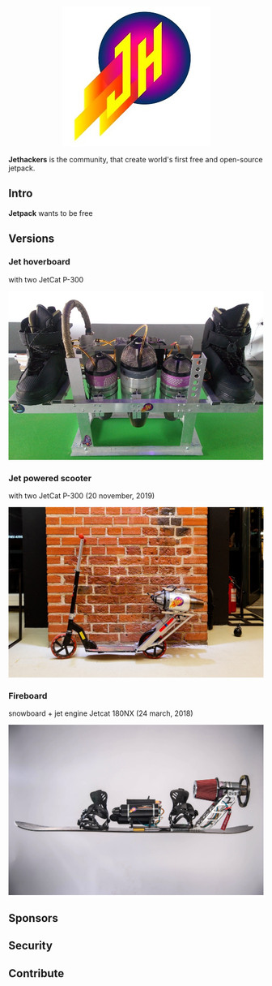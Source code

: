 <p align="center">
  <img src="https://github.com/Jethackers/Jethackers/blob/master/logosmall.jpg">
</p>

**Jethackers** is the community, that create world's first free and open-source jetpack.

## Intro

**Jetpack** wants to be free 

## Versions

### Jet hoverboard
with two JetCat P-300
<p align="center">
  <img src="https://github.com/Jethackers/Jethackers/blob/master/2019201.jpg">
</p>

### Jet powered scooter
with two JetCat P-300 (20 november, 2019)
<p align="center">
  <img src="https://github.com/Jethackers/Jethackers/blob/master/jetscooter1.jpg">
</p>

### Fireboard 
snowboard + jet engine Jetcat 180NX (24 march, 2018)
<p align="center">
  <img src="https://github.com/Jethackers/Jethackers/blob/master/fireboard1.jpg">
</p>

## Sponsors

<!--lint ignore no-html maximum-line-length-->

## Security



## Contribute



[logo]: https://github.com/Jethackers/Jethackers/blob/master/logosmall.jpg

